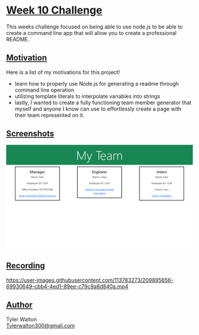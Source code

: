 # <u>**Week 10 Challenge**</u>
This weeks challenge focused on being able to use node.js to be able to create a command line app that will allow you to create a professional README.

## <u>**Motivation**</u>
Here is a list of my motivations for this project!

- learn how to properly use Node.js for generating a readme through command line operation
- utilizing template literals to interpolate variables into strings
- lastly, I wanted to create a fully functioning team member generator that myself and anyone I know can use to effortlessly create a page with their team represented on it.


## <u>**Screenshots**</u>

![alt text](./imgs/127.0.0.1_5500_dist_index.html.png)

## <u>**Recording**</u>

https://user-images.githubusercontent.com/113783273/209895656-69930649-cbb4-4ed1-89ee-c79c9a8d840a.mp4

## <u>**Author**</u>

Tyler Walton <br/>
Tylerwalton300@gmail.com
